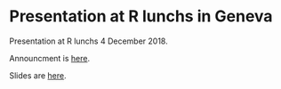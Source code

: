 # Presentation at R lunchs in Geneva

Presentation at R lunchs 4 December 2018.

Announcment is [here](http://use-r-carlvogt.github.io/prochains-lunchs/).

Slides are [here]().
